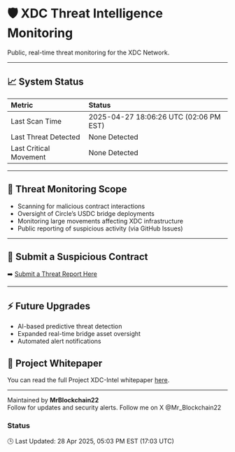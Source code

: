 # 🛡️ XDC Threat Intelligence Monitoring

Public, real-time threat monitoring for the XDC Network.

---

## 📈 System Status

| Metric | Status |
|:-------|:-------|
| Last Scan Time | 2025-04-27 18:06:26 UTC (02:06 PM EST) |
| Last Threat Detected | None Detected |
| Last Critical Movement | None Detected |

---

## 🚨 Threat Monitoring Scope

- Scanning for malicious contract interactions
- Oversight of Circle’s USDC bridge deployments
- Monitoring large movements affecting XDC infrastructure
- Public reporting of suspicious activity (via GitHub Issues)

---

## 📝 Submit a Suspicious Contract

➡️ [Submit a Threat Report Here](https://github.com/MrBlockchain22/xdc-intel-reports/issues/new?assignees=MrBlockchain22&labels=threat+report%2Cinvestigation+needed&template=report-malicious-contract.md&title=%5BThreat+Report%5D+Contract+at+0x...)

---

## ⚡ Future Upgrades

- AI-based predictive threat detection
- Expanded real-time bridge asset oversight
- Automated alert notifications

## 📄 Project Whitepaper
You can read the full Project XDC-Intel whitepaper [here](XDC-Intel-Whitepaper.md).

---

Maintained by **MrBlockchain22**  
Follow for updates and security alerts.
Follow me on X @Mr_Blockchain22

### Status
🕒 Last Updated: 28 Apr 2025, 05:03 PM EST (17:03 UTC)
